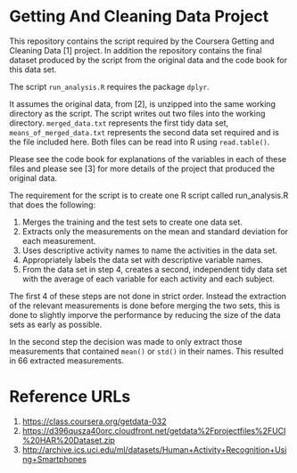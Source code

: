 # Getting And Cleaning Data Project

This repository contains the script required by the Coursera Getting and Cleaning Data [1] project.
In addition the repository contains the final dataset produced by the script from the original
data and the code book for this data set.

The script `run_analysis.R` requires the package `dplyr`.

It assumes the original data, from [2], is unzipped into the same working directory as the script.
The script writes out two files into the working directory. `merged_data.txt` represents the first
tidy data set, `means_of_merged_data.txt` represents the second data set required and is the file
included here. Both files can be read into R using `read.table()`.

Please see the code book for explanations of the variables in each of these files and please see [3]
for more details of the project that produced the original data.

The requirement for the script is to create one R script called run_analysis.R that does the following:

1. Merges the training and the test sets to create one data set.
1. Extracts only the measurements on the mean and standard deviation for each measurement.
1. Uses descriptive activity names to name the activities in the data set.
1. Appropriately labels the data set with descriptive variable names. 
1. From the data set in step 4, creates a second, independent tidy data set with the average of each variable for each activity and each subject.

The first 4 of these steps are not done in strict order. Instead the extraction of the relevant measurements
is done before merging the two sets, this is done to slightly imporve the performance by reducing the size
of the data sets as early as possible.

In the second step the decision was made to only extract those measurements that contained `mean()` or `std()`
in their names. This resulted in 66 extracted measurements.

# Reference URLs

1. https://class.coursera.org/getdata-032
1. https://d396qusza40orc.cloudfront.net/getdata%2Fprojectfiles%2FUCI%20HAR%20Dataset.zip
1. http://archive.ics.uci.edu/ml/datasets/Human+Activity+Recognition+Using+Smartphones
